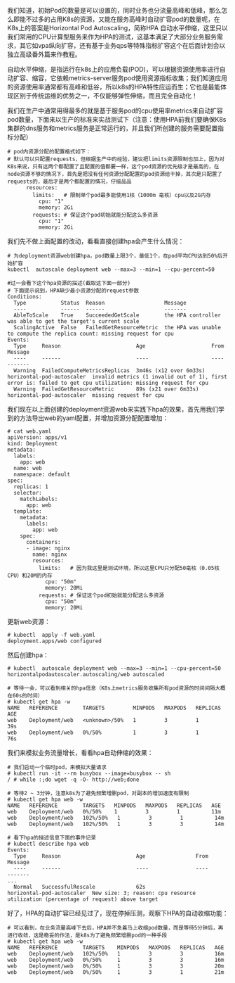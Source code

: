我们知道，初始Pod的数量是可以设置的，同时业务也分流量高峰和低峰，那么怎么即能不过多的占用K8s的资源，又能在服务高峰时自动扩容pod的数量呢，在K8s上的答案是Horizontal Pod Autoscaling，简称HPA 自动水平伸缩，这里只以我们常用的CPU计算型服务来作为HPA的测试，这基本满足了大部分业务服务需求，其它如vpa纵向扩容，还有基于业务qps等特殊指标扩容这个在后面计划会以独立高级番外篇来作教程。

自动水平伸缩，是指运行在k8s上的应用负载(POD)，可以根据资源使用率进行自动扩容、缩容，它依赖metrics-server服务pod使用资源指标收集；我们知道应用的资源使用率通常都有高峰和低谷，所以k8s的HPA特性应运而生；它也是最能体现区别于传统运维的优势之一，不仅能够弹性伸缩，而且完全自动化！

我们在生产中通常用得最多的就是基于服务pod的cpu使用率metrics来自动扩容pod数量，下面来以生产的标准来实战测试下（注意：使用HPA前我们要确保K8s集群的dns服务和metrics服务是正常运行的，并且我们所创建的服务需要配置指标分配）

```
# pod内资源分配的配置格式如下：
# 默认可以只配置requests，但根据生产中的经验，建议把limits资源限制也加上，因为对K8s来说，只有这两个都配置了且配置的值都要一样，这个pod资源的优先级才是最高的，在node资源不够的情况下，首先是把没有任何资源分配配置的pod资源给干掉，其次是只配置了requests的，最后才是两个都配置的情况，仔细品品
      resources:
        limits:   # 限制单个pod最多能使用1核（1000m 毫核）cpu以及2G内存
          cpu: "1"
          memory: 2Gi
        requests: # 保证这个pod初始就能分配这么多资源
          cpu: "1"
          memory: 2Gi
```

我们先不做上面配置的改动，看看直接创建hpa会产生什么情况：

```
# 为deployment资源web创建hpa，pod数量上限3个，最低1个，在pod平均CPU达到50%后开始扩容
kubectl  autoscale deployment web --max=3 --min=1 --cpu-percent=50

#过一会看下这个hpa资源的描述(截取这下面一部分)
# 下面提示说到，HPA缺少最小资源分配的request参数
Conditions:
  Type           Status  Reason                   Message
  ----           ------  ------                   -------
  AbleToScale    True    SucceededGetScale        the HPA controller was able to get the target's current scale
  ScalingActive  False   FailedGetResourceMetric  the HPA was unable to compute the replica count: missing request for cpu
Events:
  Type     Reason                        Age                     From                       Message
  ----     ------                        ----                    ----                       -------
  Warning  FailedComputeMetricsReplicas  3m46s (x12 over 6m33s)  horizontal-pod-autoscaler  invalid metrics (1 invalid out of 1), first error is: failed to get cpu utilization: missing request for cpu
  Warning  FailedGetResourceMetric       89s (x21 over 6m33s)    horizontal-pod-autoscaler  missing request for cpu
```

我们现在以上面创建的deployment资源web来实践下hpa的效果，首先用我们学到的方法导出web的yaml配置，并增加资源分配配置增加：

```
# cat web.yaml 
apiVersion: apps/v1
kind: Deployment
metadata:
  labels:
    app: web
  name: web
  namespace: default
spec:
  replicas: 1
  selector:
    matchLabels:
      app: web
  template:
    metadata:
      labels:
        app: web
    spec:
      containers:
      - image: nginx
        name: nginx
        resources:
          limits:   # 因为我这里是测试环境，所以这里CPU只分配50毫核（0.05核CPU）和20M的内存
            cpu: "50m"
            memory: 20Mi
          requests: # 保证这个pod初始就能分配这么多资源
            cpu: "50m"
            memory: 20Mi
```

更新web资源：

```
# kubectl  apply -f web.yaml              
deployment.apps/web configured
```

然后创建hpa：

```
# kubectl  autoscale deployment web --max=3 --min=1 --cpu-percent=50         
horizontalpodautoscaler.autoscaling/web autoscaled

# 等待一会，可以看到相关的hpa信息（K8s上metrics服务收集所有pod资源的时间间隔大概在60s的时间）
# kubectl get hpa -w
NAME   REFERENCE        TARGETS         MINPODS   MAXPODS   REPLICAS   AGE
web    Deployment/web   <unknown>/50%   1         3         1          39s
web    Deployment/web   0%/50%          1         3         1          76s
```

我们来模拟业务流量增长，看看hpa自动伸缩的效果：

```
# 我们启动一个临时pod，来模拟大量请求
# kubectl run -it --rm busybox --image=busybox -- sh
/ # while :;do wget -q -O- http://web;done

# 等待2 ~ 3分钟，注意k8s为了避免频繁增删pod，对副本的增加速度有限制
# kubectl get hpa web -w
NAME   REFERENCE        TARGETS   MINPODS   MAXPODS   REPLICAS   AGE
web    Deployment/web   0%/50%    1         3         1          11m
web    Deployment/web   102%/50%   1         3         1          14m
web    Deployment/web   102%/50%   1         3         3          14m

# 看下hpa的描述信息下面的事件记录
# kubectl describe hpa web
Events:
  Type     Reason                        Age                From                       Message
  ----     ------                        ----               ----                       -------
...
  Normal   SuccessfulRescale             62s                horizontal-pod-autoscaler  New size: 3; reason: cpu resource utilization (percentage of request) above target
```

好了，HPA的自动扩容已经见过了，现在停掉压测，观察下HPA的自动收缩功能：

```
# 可以看到，在业务流量高峰下去后，HPA并不急着马上收缩pod数量，而是等待5分钟后，再进行收敛，这是稳妥的作法，是k8s为了避免频繁增删pod的一种手段
# kubectl get hpa web -w
NAME   REFERENCE        TARGETS    MINPODS   MAXPODS   REPLICAS   AGE
web    Deployment/web   102%/50%   1         3         3          16m
web    Deployment/web   0%/50%     1         3         3          16m
web    Deployment/web   0%/50%     1         3         3          20m
web    Deployment/web   0%/50%     1         3         1          21m
```